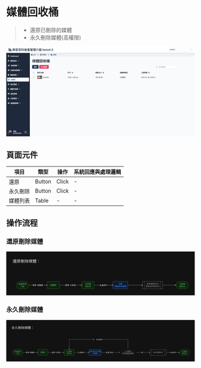 # 媒體回收桶
> - 還原已刪除的媒體
> - 永久刪除媒體(高權限)

![畫面示意](asset/media-trash.png)

## 頁面元件

| 項目 | 類型 | 操作 | 系統回應與處理邏輯 |
| --- | --- | --- | --- |
| 還原 | Button | Click | - |
| 永久刪除 | Button | Click | - |
| 媒體列表 | Table | - | - |


## 操作流程

### 還原刪除媒體
![還原刪除媒體](asset/undo-delete-media-flow.png)

### 永久刪除媒體
![永久刪除媒體](asset/delete-forever-media-flow.png)

